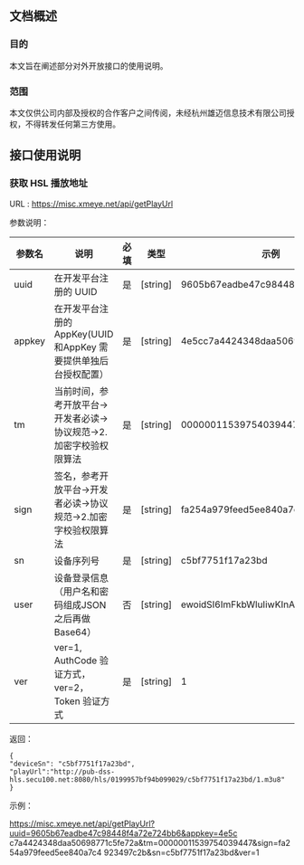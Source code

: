 ## 文档概述

### 目的

本文旨在阐述部分对外开放接口的使用说明。

### 范围

本文仅供公司内部及授权的合作客户之间传阅，未经杭州雄迈信息技术有限公司授权，不得转发任何第三方使用。

## 接口使用说明

### 获取 HSL 播放地址

URL : https://misc.xmeye.net/api/getPlayUrl

参数说明：

| 参数名 | 说明 | 必填 | 类型 | 示例 |
| ------ | ------ | ------ | ------ | ------ |
| uuid | 在开发平台注册的 UUID | 是 | [string] | 9605b67eadbe47c98448f4a72e724bb6 |
| appkey | 在开发平台注册的 AppKey(UUID和AppKey 需要提供单独后台授权配置） | 是 | [string] | 4e5cc7a4424348daa50698771c5fe72a |
| tm | 当前时间，参考开放平台->开发者必读->协议规范->2.加密字校验权限算法 | 是 | [string] | 00000011539754039447 |
| sign | 签名，参考开放平台->开发者必读->协议规范->2.加密字校验权限算法 | 是 | [string] | fa254a979feed5ee840a7c4923497c2b |
| sn | 设备序列号 | 是 | [string] | c5bf7751f17a23bd |
| user | 设备登录信息（用户名和密码组成JSON 之后再做 Base64） | 否 | [string] | ewoidSI6ImFkbWluIiwKInAiOiIiCn0= |
| ver | ver=1, AuthCode 验证方式， ver=2，Token 验证方式 | 是 | [string] | 1 |

返回：

```
{
"deviceSn": "c5bf7751f17a23bd",
"playUrl":"http://pub-dss-hls.secu100.net:8080/hls/0199957bf94b099029/c5bf7751f17a23bd/1.m3u8"
}
```

示例：

https://misc.xmeye.net/api/getPlayUrl?uuid=9605b67eadbe47c98448f4a72e724bb6&appkey=4e5c
c7a4424348daa50698771c5fe72a&tm=00000011539754039447&sign=fa254a979feed5ee840a7c4
923497c2b&sn=c5bf7751f17a23bd&ver=1